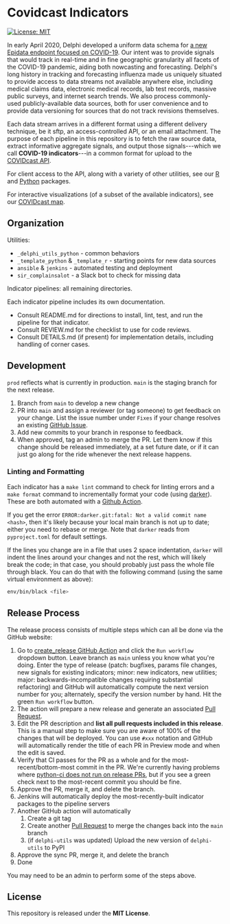 # Covidcast Indicators

[![License: MIT][mit-image]][mit-url]

In early April 2020, Delphi developed a uniform data schema for [a new Epidata endpoint focused on COVID-19](https://cmu-delphi.github.io/delphi-epidata/api/covidcast.html). Our intent was to provide signals that would track in real-time and in fine geographic granularity all facets of the COVID-19 pandemic, aiding both nowcasting and forecasting. Delphi's long history in tracking and forecasting influenza made us uniquely situated to provide access to data streams not available anywhere else, including medical claims data, electronic medical records, lab test records, massive public surveys, and internet search trends. We also process commonly-used publicly-available data sources, both for user convenience and to provide data versioning for sources that do not track revisions themselves.

Each data stream arrives in a different format using a different delivery technique, be it sftp, an access-controlled API, or an email attachment. The purpose of each pipeline in this repository is to fetch the raw source data, extract informative aggregate signals, and output those signals---which we call **COVID-19 indicators**---in a common format for upload to the [COVIDcast API](https://cmu-delphi.github.io/delphi-epidata/api/covidcast.html).

For client access to the API, along with a variety of other utilities, see our [R](https://cmu-delphi.github.io/covidcast/covidcastR/) and [Python](https://cmu-delphi.github.io/covidcast/covidcast-py/html/) packages.

For interactive visualizations (of a subset of the available indicators), see our [COVIDcast map](https://covidcast.cmu.edu).

## Organization

Utilities:

- `_delphi_utils_python` - common behaviors
- `_template_python` & `_template_r` - starting points for new data sources
- `ansible` & `jenkins` - automated testing and deployment
- `sir_complainsalot` - a Slack bot to check for missing data

Indicator pipelines: all remaining directories.

Each indicator pipeline includes its own documentation.

- Consult README.md for directions to install, lint, test, and run the pipeline for that indicator.
- Consult REVIEW.md for the checklist to use for code reviews.
- Consult DETAILS.md (if present) for implementation details, including handling of corner cases.

## Development

`prod` reflects what is currently in production. `main` is the staging branch for the next release.

1. Branch from `main` to develop a new change
2. PR into `main` and assign a reviewer (or tag someone) to get feedback on your change. List the issue number under `Fixes` if your change resolves an existing [GitHub Issue](https://github.com/cmu-delphi/covidcast-indicators/issues).
3. Add new commits to your branch in response to feedback.
4. When approved, tag an admin to merge the PR. Let them know if this change should be released immediately, at a set future date, or if it can just go along for the ride whenever the next release happens.

### Linting and Formatting

Each indicator has a `make lint` command to check for linting errors and a `make
format` command to incrementally format your code (using
[darker](https://github.com/akaihola/darker)). These are both automated with a
[Github Action](.github/workflows/python-ci.yml).

If you get the error `ERROR:darker.git:fatal: Not a valid commit name <hash>`,
then it's likely because your local main branch is not up to date; either you
need to rebase or merge. Note that `darker` reads from `pyproject.toml` for
default settings.

If the lines you change are in a file that uses 2 space indentation, `darker`
will indent the lines around your changes and not the rest, which will likely
break the code; in that case, you should probably just pass the whole file
through black. You can do that with the following command (using the same
virtual environment as above):

```sh
env/bin/black <file>
```

## Release Process

The release process consists of multiple steps which can all be done via the GitHub website:

1. Go to [create_release GitHub Action](https://github.com/cmu-delphi/covidcast-indicators/actions/workflows/create-release.yml) and click the `Run workflow` dropdown button. Leave branch as `main` unless you know what you're doing. Enter the type of release (patch: bugfixes, params file changes, new signals for existing indicators; minor: new indicators, new utilities; major: backwards-incompatible changes requiring substantial refactoring) and GitHub will automatically compute the next version number for you; alternately, specify the version number by hand. Hit the green `Run workflow` button.
2. The action will prepare a new release and generate an associated [Pull Request](https://github.com/cmu-delphi/covidcast-indicators/pulls).
3. Edit the PR description and **list all pull requests included in this release**. This is a manual step to make sure you are aware of 100% of the changes that will be deployed. You can use `#xxx` notation and GitHub will automatically render the title of each PR in Preview mode and when the edit is saved.
4. Verify that CI passes for the PR as a whole and for the most-recent/bottom-most commit in the PR. We're currently having problems where [python-ci does not run on release PRs](https://github.com/cmu-delphi/covidcast-indicators/issues/1310), but if you see a green check next to the most-recent commit you should be fine.
5. Approve the PR, merge it, and delete the branch.
6. Jenkins will automatically deploy the most-recently-built indicator packages to the pipeline servers
7. Another GitHub action will automatically
   1. Create a git tag
   2. Create another [Pull Request](https://github.com/cmu-delphi/covidcast-indicators/pulls) to merge the changes back into the `main` branch
   3. (if `delphi-utils` was updated) Upload the new version of `delphi-utils` to PyPI
8. Approve the sync PR, merge it, and delete the branch
9. Done

You may need to be an admin to perform some of the steps above.

## License

This repository is released under the **MIT License**.

[mit-image]: https://img.shields.io/badge/License-MIT-yellow.svg
[mit-url]: https://opensource.org/licenses/MIT
